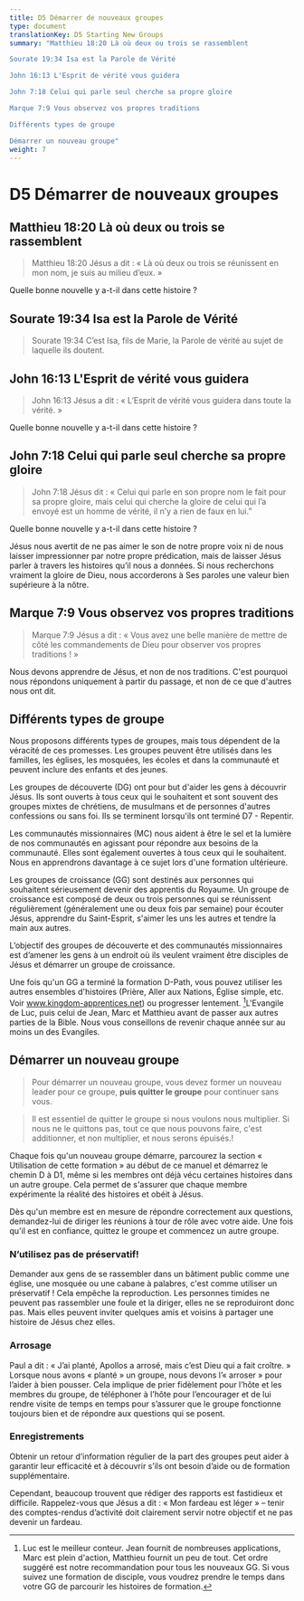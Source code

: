 ```yaml
---
title: D5 Démarrer de nouveaux groupes
type: document
translationKey: D5 Starting New Groups
summary: "Matthieu 18:20 Là où deux ou trois se rassemblent	

Sourate 19:34 Isa est la Parole de Vérité	

John 16:13 L'Esprit de vérité vous guidera	

John 7:18 Celui qui parle seul cherche sa propre gloire	

Marque 7:9 Vous observez vos propres traditions	

Différents types de groupe	

Démarrer un nouveau groupe"
weight: 7
---
```

# D5 Démarrer de nouveaux groupes

## Matthieu 18:20 Là où deux ou trois se rassemblent

>   Matthieu 18:20 Jésus a dit : « Là où deux ou trois se réunissent en mon nom, je suis au milieu d’eux. »

Quelle bonne nouvelle y a-t-il dans cette histoire ?

## Sourate 19:34 Isa est la Parole de Vérité

>   Sourate 19:34 C’est Isa, fils de Marie, la Parole de vérité au sujet de laquelle ils doutent.

## John 16:13 L'Esprit de vérité vous guidera

>   John 16:13 Jésus a dit : « L’Esprit de vérité vous guidera dans toute la vérité. »

Quelle bonne nouvelle y a-t-il dans cette histoire ?

## John 7:18 Celui qui parle seul cherche sa propre gloire

>   John 7:18 Jésus dit : « Celui qui parle en son propre nom le fait pour sa propre gloire, mais celui qui cherche la gloire de celui qui l’a envoyé est un homme de vérité, il n’y a rien de faux en lui.”

Quelle bonne nouvelle y a-t-il dans cette histoire ?

Jésus nous avertit de ne pas aimer le son de notre propre voix ni de nous laisser impressionner par notre propre prédication, mais de laisser Jésus parler à travers les histoires qu’il nous a données. Si nous recherchons vraiment la gloire de Dieu, nous accorderons à Ses paroles une valeur bien supérieure à la nôtre.

## Marque 7:9 Vous observez vos propres traditions

>   Marque 7:9 Jésus a dit : « Vous avez une belle manière de mettre de côté les commandements de Dieu pour observer vos propres traditions ! »

Nous devons apprendre de Jésus, et non de nos traditions. C'est pourquoi nous répondons uniquement à partir du passage, et non de ce que d'autres nous ont dit.

## Différents types de groupe

Nous proposons différents types de groupes, mais tous dépendent de la véracité de ces promesses. Les groupes peuvent être utilisés dans les familles, les églises, les mosquées, les écoles et dans la communauté et peuvent inclure des enfants et des jeunes.

Les groupes de découverte (DG) ont pour but d'aider les gens à découvrir Jésus. Ils sont ouverts à tous ceux qui le souhaitent et sont souvent des groupes mixtes de chrétiens, de musulmans et de personnes d'autres confessions ou sans foi. Ils se terminent lorsqu'ils ont terminé D7 - Repentir.

Les communautés missionnaires (MC) nous aident à être le sel et la lumière de nos communautés en agissant pour répondre aux besoins de la communauté. Elles sont également ouvertes à tous ceux qui le souhaitent. Nous en apprendrons davantage à ce sujet lors d'une formation ultérieure.

Les groupes de croissance (GG) sont destinés aux personnes qui souhaitent sérieusement devenir des apprentis du Royaume. Un groupe de croissance est composé de deux ou trois personnes qui se réunissent régulièrement (généralement une ou deux fois par semaine) pour écouter Jésus, apprendre du Saint-Esprit, s'aimer les uns les autres et tendre la main aux autres.

L’objectif des groupes de découverte et des communautés missionnaires est d’amener les gens à un endroit où ils veulent vraiment être disciples de Jésus et démarrer un groupe de croissance.

Une fois qu'un GG a terminé la formation D-Path, vous pouvez utiliser les autres ensembles d'histoires (Prière, Aller aux Nations, Église simple, etc. Voir www.kingdom-apprentices.net) ou progresser lentement. [^1]L'Evangile de Luc, puis celui de Jean, Marc et Matthieu avant de passer aux autres parties de la Bible. Nous vous conseillons de revenir chaque année sur au moins un des Evangiles.

[^1]: Luc est le meilleur conteur. Jean fournit de nombreuses applications, Marc est plein d'action, Matthieu fournit un peu de tout. Cet ordre suggéré est notre recommandation pour tous les nouveaux GG. Si vous suivez une formation de disciple, vous voudrez prendre le temps dans votre GG de parcourir les histoires de formation.

## Démarrer un nouveau groupe

>   Pour démarrer un nouveau groupe, vous devez former un nouveau leader pour ce groupe, **puis quitter le groupe** pour continuer sans vous.

>   Il est essentiel de quitter le groupe si nous voulons nous multiplier. Si nous ne le quittons pas, tout ce que nous pouvons faire, c'est additionner, et non multiplier, et nous serons épuisés.!

Chaque fois qu'un nouveau groupe démarre, parcourez la section « Utilisation de cette formation » au début de ce manuel et démarrez le chemin D à D1, même si les membres ont déjà vécu certaines histoires dans un autre groupe. Cela permet de s'assurer que chaque membre expérimente la réalité des histoires et obéit à Jésus.

Dès qu'un membre est en mesure de répondre correctement aux questions, demandez-lui de diriger les réunions à tour de rôle avec votre aide. Une fois qu'il est en confiance, quittez le groupe et commencez un autre groupe.

### N’utilisez pas de préservatif!

Demander aux gens de se rassembler dans un bâtiment public comme une église, une mosquée ou une cabane à palabres, c'est comme utiliser un préservatif ! Cela empêche la reproduction. Les personnes timides ne peuvent pas rassembler une foule et la diriger, elles ne se reproduiront donc pas. Mais elles peuvent inviter quelques amis et voisins à partager une histoire de Jésus chez elles.

### Arrosage

Paul a dit : « J’ai planté, Apollos a arrosé, mais c’est Dieu qui a fait croître. » Lorsque nous avons « planté » un groupe, nous devons l’« arroser » pour l’aider à bien pousser. Cela implique de prier fidèlement pour l’hôte et les membres du groupe, de téléphoner à l’hôte pour l’encourager et de lui rendre visite de temps en temps pour s’assurer que le groupe fonctionne toujours bien et de répondre aux questions qui se posent.

### Enregistrements

Obtenir un retour d’information régulier de la part des groupes peut aider à garantir leur efficacité et à découvrir s’ils ont besoin d’aide ou de formation supplémentaire.

Cependant, beaucoup trouvent que rédiger des rapports est fastidieux et difficile. Rappelez-vous que Jésus a dit : « Mon fardeau est léger » – tenir des comptes-rendus d’activité doit clairement servir notre objectif et ne pas devenir un fardeau.

